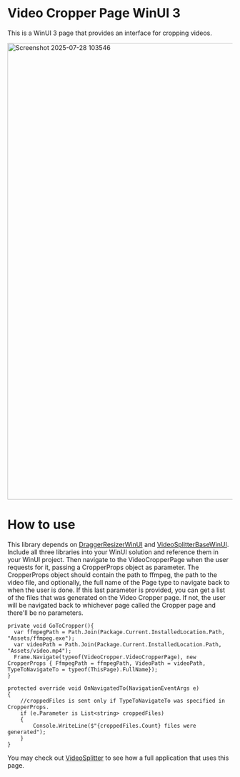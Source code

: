 # Video Cropper Page WinUI 3
This is a WinUI 3 page that provides an interface for cropping videos.

<img width="1791" height="1023" alt="Screenshot 2025-07-28 103546" src="https://github.com/user-attachments/assets/d0651502-26fc-454a-9e74-c6aa7c8ad141" />

# How to use
This library depends on [DraggerResizerWinUI](https://github.com/PeteJobi/DraggerResizerWinUI) and [VideoSplitterBaseWinUI](https://github.com/PeteJobi/VideoSplitterBaseWinUI). Include all three libraries into your WinUI solution and reference them in your WinUI project. Then navigate to the VideoCropperPage when the user requests for it, passing a CropperProps object as parameter.
The CropperProps object should contain the path to ffmpeg, the path to the video file, and optionally, the full name of the Page type to navigate back to when the user is done. If this last parameter is provided, you can get a list of the files that was generated on the Video Cropper page. If not, the user will be navigated back to whichever page called the Cropper page and there'll be no parameters. 
```
private void GoToCropper(){
  var ffmpegPath = Path.Join(Package.Current.InstalledLocation.Path, "Assets/ffmpeg.exe");
  var videoPath = Path.Join(Package.Current.InstalledLocation.Path, "Assets/video.mp4");
  Frame.Navigate(typeof(VideoCropper.VideoCropperPage), new CropperProps { FfmpegPath = ffmpegPath, VideoPath = videoPath, TypeToNavigateTo = typeof(ThisPage).FullName});
}

protected override void OnNavigatedTo(NavigationEventArgs e)
{
    //croppedFiles is sent only if TypeToNavigateTo was specified in CropperProps.
    if (e.Parameter is List<string> croppedFiles)
    {
        Console.WriteLine($"{croppedFiles.Count} files were generated");
    }
}
```

You may check out [VideoSplitter](https://github.com/PeteJobi/VideoSplitter) to see how a full application that uses this page.
